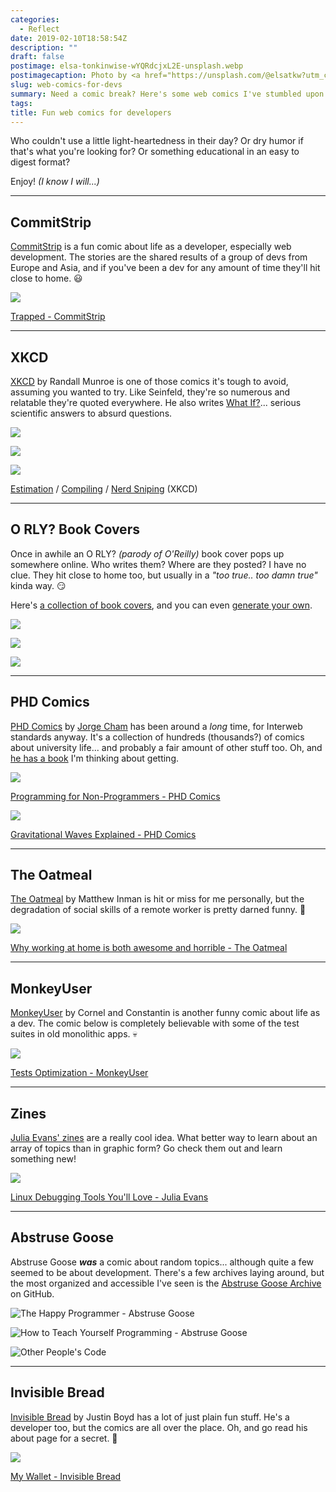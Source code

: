 ```yaml
---
categories:
  - Reflect
date: 2019-02-10T18:58:54Z
description: ""
draft: false
postimage: elsa-tonkinwise-wYQRdcjxL2E-unsplash.webp
postimagecaption: Photo by <a href="https://unsplash.com/@elsatkw?utm_content=creditCopyText&utm_medium=referral&utm_source=unsplash">Elsa Tonkinwise</a> on <a href="https://unsplash.com/photos/peanuts-comic-strip-open-on-a-book-wYQRdcjxL2E?utm_content=creditCopyText&utm_medium=referral&utm_source=unsplash">Unsplash</a>
slug: web-comics-for-devs
summary: Need a comic break? Here's some web comics I've stumbled upon over the years - the funny, sarcastic, informative, and just plain weird.
tags:
title: Fun web comics for developers
---
```

Who couldn't use a little light-heartedness in their day? Or dry humor if that's what you're looking for? Or something educational in an easy to digest format?

Enjoy! _(I know I will...)_

---

## CommitStrip

[CommitStrip](https://www.commitstrip.com/) is a fun comic about life as a developer, especially web development. The stories are the shared results of a group of devs from Europe and Asia, and if you've been a dev for any amount of time they'll hit close to home. 😃

![](Strip-VIM-appla-650-finalenglish2-1.jpg)

[Trapped - CommitStrip](http://www.commitstrip.com/en/2017/05/29/trapped/)

  

---

## XKCD

[XKCD](https://xkcd.com/) by Randall Munroe is one of those comics it's tough to avoid, assuming you wanted to try. Like Seinfeld, they're so numerous and relatable they're quoted everywhere. He also writes [What If?](https://what-if.xkcd.com/)... serious scientific answers to absurd questions.

![](https://imgs.xkcd.com/comics/estimation.png)

![](https://imgs.xkcd.com/comics/compiling.png)

![](content/posts/reflections/web-comics-for-devs/image-32.png)

[Estimation](https://xkcd.com/612/) / [Compiling](https://xkcd.com/303/) / [Nerd Sniping](https://xkcd.com/356/) (XKCD)

---

## O RLY? Book Covers

Once in awhile an O RLY? _(parody of O'Reilly)_ book cover pops up somewhere online. Who writes them? Where are they posted? I have no clue. They hit close to home too, but usually in a _"too true.. too damn true"_ kinda way. 😏

Here's [a collection of book covers](https://boyter.org/2016/04/collection-orly-book-covers/), and you can even [generate your own](https://dev.to/rly).

![](content/posts/reflections/web-comics-for-devs/image-33.png)

![](content/posts/reflections/web-comics-for-devs/image-34.png)

![](content/posts/reflections/web-comics-for-devs/image-35.png)

  

---

## PHD Comics

[PHD Comics](http://phdcomics.com/comics/most_popular.php) by [Jorge Cham](http://jorgecham.com/) has been around a _long_ time, for Interweb standards anyway. It's a collection of hundreds (thousands?) of comics about university life... and probably a fair amount of other stuff too. Oh, and [he has a book](https://www.amazon.com/gp/product/0735211515) I'm thinking about getting.

![](http://phdcomics.com/comics/archive/phd031714s.gif)

[Programming for Non-Programmers - PHD Comics](http://phdcomics.com/comics.php?f=1690)

![](http://phdcomics.com/comics/archive/phd020116_part1_600.jpg)

[Gravitational Waves Explained - PHD Comics](http://phdcomics.com/comics/archive.php?comicid=1853)

  

---

## The Oatmeal

[The Oatmeal](https://theoatmeal.com/) by Matthew Inman is hit or miss for me personally, but the degradation of social skills of a remote worker is pretty darned funny. 🧦

![](https://s3.amazonaws.com/theoatmeal-img/comics/working_home/6.png)

[Why working at home is both awesome and horrible - The Oatmeal](http://theoatmeal.com/comics/working_home)

---

## MonkeyUser

[MonkeyUser](https://www.monkeyuser.com/) by Cornel and Constantin is another funny comic about life as a dev. The comic below is completely believable with some of the test suites in old monolithic apps. 💀

![](https://www.monkeyuser.com/assets/images/2018/110-test-optimization.png)

[Tests Optimization - MonkeyUser](https://www.monkeyuser.com/2018/test-optimization/)

---

## Zines

[Julia Evans' zines](https://jvns.ca/zines/) are a really cool idea. What better way to learn about an array of topics than in graphic form? Go check them out and learn something new!

![](cover_hua1af9e015eb4e2e9607c1b0edc7f43b3_63451_800x0_resize_q75_box.jpg)

[Linux Debugging Tools You'll Love - Julia Evans](https://jvns.ca/debugging-zine.pdf)

---

## Abstruse Goose

Abstruse Goose ***was*** a comic about random topics... although quite a few seemed to be about development. There's a few archives laying around, but the most organized and accessible I've seen is the [Abstruse Goose Archive](https://github.com/s-macke/Abstruse-Goose-Archive) on GitHub.

![The Happy Programmer - Abstruse Goose](abstrusegoose-joyofprogramming.png)

![How to Teach Yourself Programming - Abstruse Goose](abstrusegoose-249.png)

![Other People's Code](content/posts/reflections/web-comics-for-devs/abstrusegoose-432.png)


---

## Invisible Bread

[Invisible Bread](http://invisiblebread.com) by Justin Boyd has a lot of just plain fun stuff. He's a developer too, but the comics are all over the place. Oh, and go read his about page for a secret. 🤫

![](http://invisiblebread.com/comics/2013-07-25-my-wallet.png)

[My Wallet - Invisible Bread](http://invisiblebread.com/2013/07/my-wallet/)
